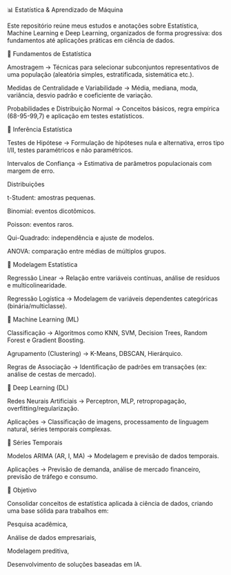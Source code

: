 📊 Estatística & Aprendizado de Máquina

Este repositório reúne meus estudos e anotações sobre Estatística, Machine Learning e Deep Learning, organizados de forma progressiva: dos fundamentos até aplicações práticas em ciência de dados.

🔹 Fundamentos de Estatística

Amostragem → Técnicas para selecionar subconjuntos representativos de uma população (aleatória simples, estratificada, sistemática etc.).

Medidas de Centralidade e Variabilidade → Média, mediana, moda, variância, desvio padrão e coeficiente de variação.

Probabilidades e Distribuição Normal → Conceitos básicos, regra empírica (68-95-99,7) e aplicação em testes estatísticos.

🔹 Inferência Estatística

Testes de Hipótese → Formulação de hipóteses nula e alternativa, erros tipo I/II, testes paramétricos e não paramétricos.

Intervalos de Confiança → Estimativa de parâmetros populacionais com margem de erro.

Distribuições

t-Student: amostras pequenas.

Binomial: eventos dicotômicos.

Poisson: eventos raros.

Qui-Quadrado: independência e ajuste de modelos.

ANOVA: comparação entre médias de múltiplos grupos.

🔹 Modelagem Estatística

Regressão Linear → Relação entre variáveis contínuas, análise de resíduos e multicolinearidade.

Regressão Logística → Modelagem de variáveis dependentes categóricas (binária/multiclasse).

🔹 Machine Learning (ML)

Classificação → Algoritmos como KNN, SVM, Decision Trees, Random Forest e Gradient Boosting.

Agrupamento (Clustering) → K-Means, DBSCAN, Hierárquico.

Regras de Associação → Identificação de padrões em transações (ex: análise de cestas de mercado).

🔹 Deep Learning (DL)

Redes Neurais Artificiais → Perceptron, MLP, retropropagação, overfitting/regularização.

Aplicações → Classificação de imagens, processamento de linguagem natural, séries temporais complexas.

🔹 Séries Temporais

Modelos ARIMA (AR, I, MA) → Modelagem e previsão de dados temporais.

Aplicações → Previsão de demanda, análise de mercado financeiro, previsão de tráfego e consumo.

🚀 Objetivo

Consolidar conceitos de estatística aplicada à ciência de dados, criando uma base sólida para trabalhos em:

Pesquisa acadêmica,

Análise de dados empresariais,

Modelagem preditiva,

Desenvolvimento de soluções baseadas em IA.
